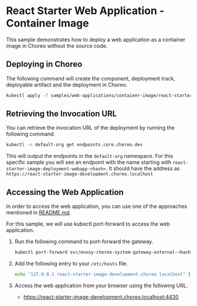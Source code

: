# React Starter Web Application - Container Image

This sample demonstrates how to deploy a web application as a container image in Choreo without the source code.

## Deploying in Choreo
The following command will create the component, deployment track, deployable artifact and the deployment in Choreo.

```bash
kubectl apply -f samples/web-applications/container-image/react-starter.yaml
```

## Retrieving the Invocation URL

You can retrieve the invocation URL of the deployment by running the following command.

```bash
kubectl -n default-org get endpoints.core.choreo.dev
```

This will output the endpoints in the `default-org` namespace. For this specific sample
you will see an endpoint with the name starting with `react-starter-image-deployment-webapp-<hash>`. 
It should have the address as `https://react-starter-image-development.choreo.localhost`

## Accessing the Web Application

In order to access the web application, you can use one of the approaches mentioned in [README.md](../../../README.md#7-test-the-deployed-webapp).

For this sample, we will use kubectl port-forward to access the web application.

1. Run the following command to port-forward the gateway.

    ```bash
    kubectl port-forward svc/envoy-choreo-system-gateway-external-<hash> -n choreo-system 4430:443
    ```

2. Add the following entry to your `/etc/hosts` file.

    ```bash
    echo "127.0.0.1 react-starter-image-development.choreo.localhost" | sudo tee -a /etc/hosts
    ```

3. Access the web application from your browser using the following URL.
    - https://react-starter-image-development.choreo.localhost:4430
